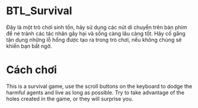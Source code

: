 # BTL_Survival
Đây là một trò chơi sinh tồn, hãy sử dụng các nút di chuyển trên bàn phím để né tránh các tác nhân gây hại và sống càng lâu càng tốt.
Hãy cố gắng tận dụng những lỗ hổng được tạo ra trong trò chơi, nếu không chúng sẽ khiến bạn bất ngờ.
# Cách chơi
This is a survival game, use the scroll buttons on the keyboard to dodge the harmful agents and live as long as possible.
Try to take advantage of the holes created in the game, or they will surprise you.
